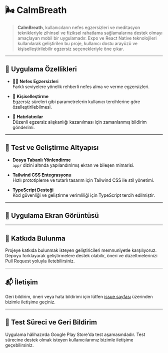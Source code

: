 # 🌬️ CalmBreath

> **CalmBreath**, kullanıcıların nefes egzersizleri ve meditasyon teknikleriyle zihinsel ve fiziksel rahatlama sağlamalarına destek olmayı amaçlayan mobil bir uygulamadır. Expo ve React Native teknolojileri kullanılarak geliştirilen bu proje, kullanıcı dostu arayüzü ve kişiselleştirilebilir egzersiz seçenekleriyle öne çıkar.

---

## 📱 Uygulama Özellikleri

- 🧘‍♀️ **Nefes Egzersizleri**  
  Farklı seviyelere yönelik rehberli nefes alma ve verme egzersizleri.

- 🎨 **Kişiselleştirme**  
  Egzersiz süreleri gibi parametrelerin kullanıcı tercihlerine göre özelleştirilebilmesi.

- 🔔 **Hatırlatıcılar**  
  Düzenli egzersiz alışkanlığı kazanılması için zamanlanmış bildirim gönderimi.

---

## 🧪 Test ve Geliştirme Altyapısı

- **Dosya Tabanlı Yönlendirme**  
  `app/` dizini altında yapılandırılmış ekran ve bileşen mimarisi.

- **Tailwind CSS Entegrasyonu**  
  Hızlı prototipleme ve tutarlı tasarım için Tailwind CSS ile stil yönetimi.

- **TypeScript Desteği**  
  Kod güvenliği ve geliştirme verimliliği için TypeScript tercih edilmiştir.

---
## 📸 Uygulama Ekran Görüntüsü



---

## 🤝 Katkıda Bulunma

Projeye katkıda bulunmak isteyen geliştiricileri memnuniyetle karşılıyoruz. Depoyu forklayarak geliştirmelere destek olabilir, öneri ve düzeltmelerinizi Pull Request yoluyla iletebilirsiniz.

---

## 📬 İletişim

Geri bildirim, öneri veya hata bildirimi için lütfen [issue sayfası](https://github.com/Kubrakara/CalmBreath/issues) üzerinden bizimle iletişime geçiniz.

---

## 🧪 Test Süreci ve Geri Bildirim

Uygulama hâlihazırda Google Play Store'da test aşamasındadır. Test sürecine destek olmak isteyen kullanıcılarımız bizimle iletişime geçebilirsiniz.



